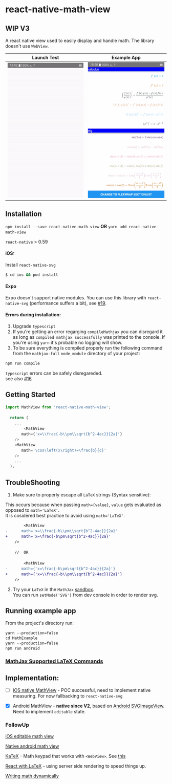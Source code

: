 # react-native-math-view

## WIP V3

A react native view used to easily display and handle math. 
The library doesn't use `WebView`.

| Launch Test | Example App |
| --- | --- |
| ![Launch](./docs/launchAndroid.gif) | ![Example App](./docs/exampleAndroid.gif) |


## Installation

`npm install --save react-native-math-view` **OR** `yarn add react-native-math-view`

`react-native` > 0.59

#### iOS: 
Install `react-native-svg`

```bash
$ cd ios && pod install
```

#### Expo
Expo doesn't support native modules. 
You can use this library with `react-native-svg` (performance suffers a bit), see [#19](/../../issues/19#issuecomment-567918194).


#### Errors during installation:
1. Upgrade `typescript`
1. If you're getting an error regarging `compileMathjax` you can disregard it as long as `compiled mathjax successfully` was printed to the console. If you're using `yarn` it's probable no logging will show.<br />
1. To be sure everything is compiled properly run the following command from the `mathjax-full` `node_module` directory of your project:
```bash
npm run compile
```
`typescript` errors can be safely disregareded.
<br />see also [#16](/../../issues/16)

## Getting Started

```ts
import MathView from 'react-native-math-view';

  return (
    ...
    	<MathView
	   math={'x=\\frac{-b\\pm\\sqrt{b^2-4ac}}{2a}'}
	/> 
	<MathView
	   math='\cos\left(x\right)=\frac{b}{c}'
	/> 
    ...
  );


```

## TroubleShooting

1. Make sure to properly escape all `LaTeX` strings (Syntax sensitive):

This occurs because when passing `math={value}`, `value` gets evaluated as opposed to `math='LaTeX'`. 
<br />It is cosidered best practice to avoid using `math='LaTeX'`.

```diff
        <MathView
-	   math='x=\\frac{-b\\pm\\sqrt{b^2-4ac}}{2a}'
+	   math='x=\frac{-b\pm\sqrt{b^2-4ac}}{2a}'
	/> 
	
	//	OR
	
        <MathView
-	   math={'x=\frac{-b\pm\sqrt{b^2-4ac}}{2a}'}
+	   math={'x=\\frac{-b\\pm\\sqrt{b^2-4ac}}{2a}'}
	/> 
```

2. Try your `LaTeX` in the `MathJax` [sandbox](https://www.mathjax.org/#demo).
<br />You can run `setMode('SVG')` from dev console in order to render svg.

## Running example app
From the project's directory run:
```
yarn --production=false
cd MathExample
yarn --production=false
npm run android
```

### [MathJax Supported LaTeX Commands](https://docs.mathjax.org/en/v1.0/tex.html#supported-latex-commands)


## Implementation:
  - [ ] [iOS native MathView](https://github.com/kostub/iosMath) - POC successful, need to implement native measuring. For now fallbacking to `react-native-svg`

  - [x] Android MathView - **native since V2**, based on [Android SVGImageView](https://bigbadaboom.github.io/androidsvg). Need to implement `editable` state.

### FollowUp

[iOS editable math view](https://github.com/kostub/MathEditor)

[Native android math view](https://github.com/himamis/ReTeX)

[KaTeX](https://github.com/Khan/KaTeX) - Math keypad that works with `<WebView>`. See [this](https://github.com/ShaMan123/math-input)

[React with LaTeX](https://github.com/Pomax/BezierInfo-2) - using server side rendering to speed things up.

[Writing math dynamically](https://github.com/nicolewhite/algebra.js)

